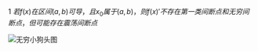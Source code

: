 1 $若f(x)在区间(a,b)可导，且x_{0}属于(a,b)，则{f(x)}'不存在第一类间断点和无穷间断点，但可能存在震荡间断点$ 

![无穷小狗头图](E:\Typora\笔记\image\考研数学知识点\达布定理.png)
